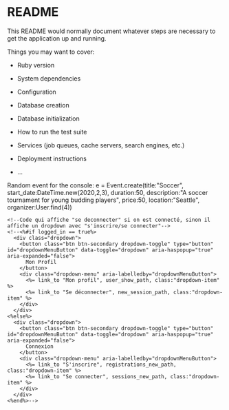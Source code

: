 # README

This README would normally document whatever steps are necessary to get the
application up and running.

Things you may want to cover:

* Ruby version

* System dependencies

* Configuration

* Database creation

* Database initialization

* How to run the test suite

* Services (job queues, cache servers, search engines, etc.)

* Deployment instructions

* ...

Random event for the console: e = Event.create(title:"Soccer", start_date:DateTime.new(2020,2,3), duration:50, description:"A soccer tournament for young budding players", price:50, location:"Seattle", organizer:User.find(4))


    <!--Code qui affiche "se deconnecter" si on est connecté, sinon il affiche un dropdown avec "s'inscrire/se connecter"-->
    <!--<%#if logged_in == true%>
      <div class="dropdown">
        <button class="btn btn-secondary dropdown-toggle" type="button" id="dropdownMenuButton" data-toggle="dropdown" aria-haspopup="true" aria-expanded="false">
          Mon Profil
        </button>
        <div class="dropdown-menu" aria-labelledby="dropdownMenuButton">
          <%= link_to "Mon profil", user_show_path, class:"dropdown-item" %>
          <%= link_to "Se déconnecter", new_session_path, class:"dropdown-item" %>
        </div>
      </div>
    <%else%>
      <div class="dropdown">
        <button class="btn btn-secondary dropdown-toggle" type="button" id="dropdownMenuButton" data-toggle="dropdown" aria-haspopup="true" aria-expanded="false">
          Connexion
        </button>
        <div class="dropdown-menu" aria-labelledby="dropdownMenuButton">
          <%= link_to "S'inscrire", registrations_new_path, class:"dropdown-item" %>
          <%= link_to "Se connecter", sessions_new_path, class:"dropdown-item" %>
        </div>
      </div>
    <%end%>-->
  <!--</div>-->